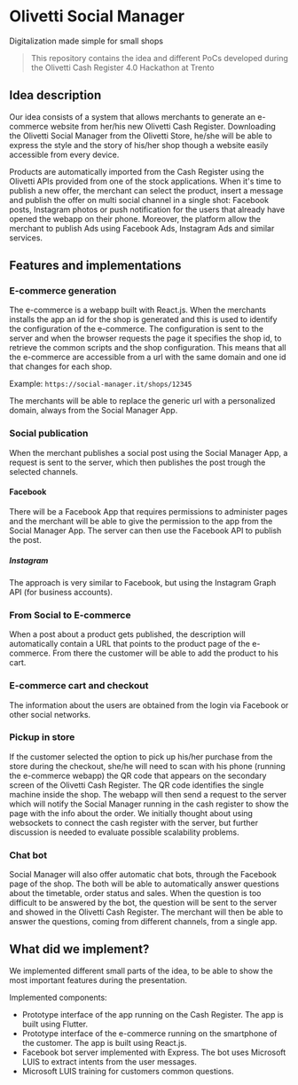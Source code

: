 # Olivetti Social Manager

Digitalization made simple for small shops

> This repository contains the idea and different PoCs developed during the Olivetti Cash Register 4.0 Hackathon at Trento

## Idea description

Our idea consists of a system that allows merchants to generate an e-commerce website from her/his new
Olivetti Cash Register. Downloading the Olivetti Social Manager from the Olivetti Store, he/she will
be able to express the style and the story of his/her shop though a website easily accessible from
every device.

Products are automatically imported from the Cash Register using the Olivetti APIs provided from one
of the stock applications. When it's time to publish a new offer, the merchant can select the product,
insert a message and publish the offer on multi social channel in a single shot: Facebook posts, Instagram
photos or push notification for the users that already have opened the webapp on their phone. Moreover,
the platform allow the merchant to publish Ads using Facebook Ads, Instagram Ads and similar services.

## Features and implementations

### E-commerce generation

The e-commerce is a webapp built with React.js. When the merchants installs the app an id for the shop
is generated and this is used to identify the configuration of the e-commerce. The configuration is sent
to the server and when the browser requests the page it specifies the shop id, to retrieve the common scripts
and the shop configuration.
This means that all the e-commerce are accessible from a url with the same domain and one id that changes
for each shop.
 
Example: `https://social-manager.it/shops/12345`
 
The merchants will be able to replace the generic url with a personalized domain, always from the Social Manager App.

### Social publication

When the merchant publishes a social post using the Social Manager App, a request is sent to the server, which then
publishes the post trough the selected channels.

#### Facebook

There will be a Facebook App that requires permissions to administer pages and the merchant will be able to
give the permission to the app from the Social Manager App. The server can then use the Facebook API to publish the post.

##### Instagram

The approach is very similar to Facebook, but using the Instagram Graph API (for business accounts). 

### From Social to E-commerce

When a post about a product gets published, the description will automatically contain a URL that points to
the product page of the e-commerce. From there the customer will be able to add the product to his cart.

### E-commerce cart and checkout

The information about the users are obtained from the login via Facebook or other social networks.

### Pickup in store

If the customer selected the option to pick up his/her purchase from the store during the checkout, she/he will
need to scan with his phone (running the e-commerce webapp) the QR code that appears on the secondary screen of the Olivetti Cash Register.
The QR code identifies the single machine inside the shop. The webapp will then send a request to the server which
will notify the Social Manager running in the cash register to show the page with the info about the order. We
 initially thought about using websockets to connect the cash register with the server, but further discussion is needed
 to evaluate possible scalability problems.
 
### Chat bot

Social Manager will also offer automatic chat bots, through the Facebook page of the shop. The both will be able
to automatically answer questions about the timetable, order status and sales. When the question is too difficult
to be answered by the bot, the question will be sent to the server and showed in the Olivetti Cash Register. The merchant
will then be able to answer the questions, coming from different channels, from a single app.

## What did we implement?

We implemented different small parts of the idea, to be able to show the most important features during the presentation.

Implemented components:
- Prototype interface of the app running on the Cash Register. The app is built using Flutter.
- Prototype interface of the e-commerce running on the smartphone of the customer. The app is built using React.js.
- Facebook bot server implemented with Express. The bot uses Microsoft LUIS to extract intents from the user messages.
- Microsoft LUIS training for customers common questions.

